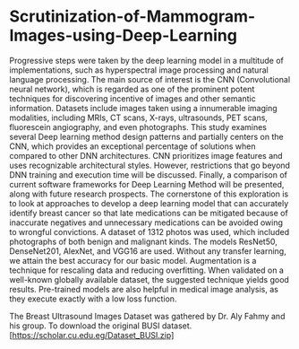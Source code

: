 # Scrutinization-of-Mammogram-Images-using-Deep-Learning

Progressive steps were taken by the deep learning model in a multitude of implementations, such as 
hyperspectral image processing and natural language processing. The main source of interest is the CNN 
(Convolutional neural network), which is regarded as one of the prominent potent techniques for 
discovering incentive of images and other semantic information. Datasets include images taken using a 
innumerable imaging modalities, including MRIs, CT scans, X-rays, ultrasounds, PET scans, fluorescein 
angiography, and even photographs. This study examines several Deep learning method design patterns 
and partially centers on the CNN, which provides an exceptional percentage of solutions when compared 
to other DNN architectures. CNN prioritizes image features and uses recognizable architectural styles. 
However, restrictions that go beyond DNN training and execution time will be discussed. Finally, a 
comparison of current software frameworks for Deep Learning Method will be presented, along with future 
research prospects. The cornerstone of this exploration is to look at approaches to develop a deep learning 
model that can accurately identify breast cancer so that late medications can be mitigated because of 
inaccurate negatives and unnecessary medications can be avoided owing to wrongful convictions. A dataset 
of 1312 photos was used, which included photographs of both benign and malignant kinds. The models 
ResNet50, DenseNet201, AlexNet, and VGG16 are used. Without any transfer learning, we attain the best 
accuracy for our basic model. Augmentation is a technique for rescaling data and reducing overfitting. 
When validated on a well-known globally available dataset, the suggested technique yields good results. 
Pre-trained models are also helpful in medical image analysis, as they execute exactly with a low loss 
function.


The Breast Ultrasound Images Dataset was gathered by Dr. Aly Fahmy and his group. To download the original BUSI dataset. [https://scholar.cu.edu.eg/Dataset_BUSI.zip]


